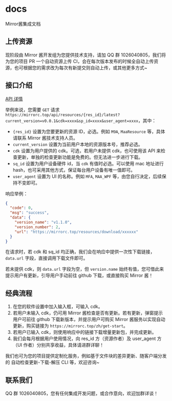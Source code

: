 # docs
Mirror酱集成文档

## 上传资源

现阶段由 Mirror 酱开发组为您提供技术支持，请加 QQ 群 1026040805，我们将为您的项目 PR 一个自动资源上传 CI，会在每次版本发布的时候全自动上传资源，也可根据您的需求改为每次有新提交则自动上传，或其他更多方式~

## 接口介绍

[API 详情](https://apifox.com/apidoc/shared-ffdc8453-597d-4ba6-bd3c-5e375c10c789/253583257e0)

举例来说，您需要 `GET` 请求 `https://mirrorc.top/api/resources/{res_id}/latest?current_version=v0.0.1&cdk=xxxx&sp_id=xxxx&user_agent=xxxx`，其中：

- `{res_id}` 设置为您要更新的资源 ID，必选。例如 `M9A`, `MaaResource` 等，具体请联系 Mirror 酱技术支持人员。
- `current_version` 设置为当前用户本地的资源版本号，推荐必选。
- `cdk` 设置为用户提供的 cdk。可选，若用户未提供 cdk，也可使用该 API 来检查更新，单独的检查更新功能是免费的。但无法进一步进行下载。
- `sq_id` 设置为用户设备硬件 id，当 `cdk` 有值时必选。可以使用 mac 地址进行 hash，也可采用其他方式，保证每台用户设备有唯一值即可。
- `user_agent` 设置为 UI 的名称。例如 `MFA`, `MAA_WPF` 等，由您自行决定，后续保持不变即可。

响应举例：

```json
{
  "code": 0,
  "msg": "success",
  "data": {
    "version_name": "v1.1.0",
    "version_number": 2,
    "url": "https://mirrorc.top/resources/download/xxxxxx"
  }
}
```

在请求时，若 cdk 和 sq_id 均正确，我们会在响应中提供一次性下载链接，`data.url` 字段，直接调用下载文件即可。

若未提供 cdk，则 `data.url` 字段为空，但 `version.name` 始终有值，您可借此来提示用户有更新，引导用户手动前往 github 下载，或直接购买 Mirror 酱！

## 经典流程

1. 在您的软件设置中加入输入框，可输入 cdk。
2. 若用户未输入 cdk，仍可用 Mirror 酱检查是否有更新。若有更新，弹窗提示用户可前往 github 下载新版本，并提示用户可购买 Mirror 酱服务以实现自动更新，购买链接为 `https://mirrorc.top/zh/get-start`。
3. 若用户已输入 cdk，则使用响应中的链接下载增量更新包，并完成更新。
4. 我们会每月根据用户使用情况，向 res_id 方（资源作者）及 user_agent 方（UI 作者）分别共享收益，具体请进群详聊！

我们也可为您的项目提供定制化服务，例如基于文件块的差异更新、随客户端分发的 自动检查更新-下载-解压 CLI 等，欢迎咨询~

## 联系我们

QQ 群 1026040805，您有任何集成开发问题，或合作意向，欢迎加群详谈！
